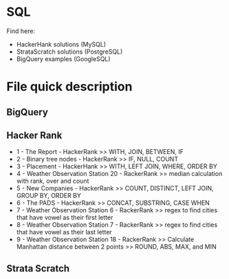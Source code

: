 # SQL

Find  here:
* HackerHank solutions (MySQL)
* StrataScratch solutions (PostgreSQL)
* BigQuery examples (GoogleSQL)


# File quick description

## BigQuery

## Hacker Rank
* 1 - The Report - HackerRank >> WITH, JOIN, BETWEEN, IF
* 2 - Binary tree nodes - HackerRank >> IF, NULL, COUNT
* 3 - Placement - HackerHank >> WITH, LEFT JOIN, WHERE, ORDER BY
* 4 - Weather Observation Station 20 - RackerRank >> median calculation with rank, over and count
* 5 - New Companies - HackerRank >> COUNT, DISTINCT, LEFT JOIN, GROUP BY, ORDER BY
* 6 - The PADS - HackerRank >> CONCAT, SUBSTRING, CASE WHEN
* 7 - Weather Observation Station 6 - RackerRank >> regex to find cities that have vowel as their first letter 
* 8 - Weather Observation Station 7 - RackerRank >> regex to find cities that have vowel as their last letter 
* 9 - Weather Observation Station 18 - RackerRank >> Calculate Manhattan distance between 2 points >>  ROUND, ABS, MAX, and MIN 
 
## Strata Scratch

